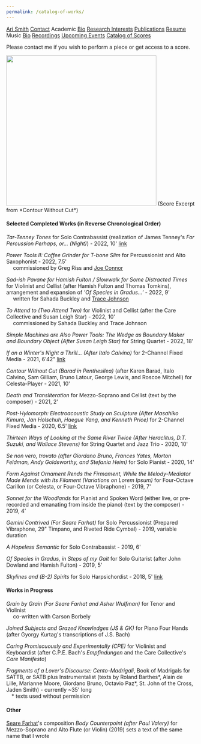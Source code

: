 ```yaml
---
permalink: /catalog-of-works/
---
```


<div class="sidenav">
  <a href="../">Ari Smith</a>
  <a href="../contact">Contact</a>
  <atitle>Academic</atitle>
  <a href="../academic-bio"><asub>Bio</asub></a>
  <a href="../research-interests"><asub>Research Interests</asub></a>
  <a href="../publications"><asub>Publications</asub></a>
  <a href="../Ari Smith Resume as of 2022-02-11.pdf" download><asub>Resume</asub></a>
  <atitle>Music</atitle>
  <a href="../music-bio"><asub>Bio</asub></a>
  <a href="../recordings"><asub>Recordings</asub></a>
  <a href="../upcoming"><asub>Upcoming Events</asub></a>
  <a href="../catalog-of-works"><asub>Catalog of Scores</asub></a>
</div>

Please contact me if you wish to perform a piece or get access to a score.

<img src="../Score Excerpt for Website.png" width="400px" height="auto" style="padding-bottom: 0px; margin-bottom: 0px;">  
(Score Excerpt from *Contour Without Cut*)

#### Selected Completed Works (in Reverse Chronological Order)

*Tar-Tenney Tones* for Solo Contrabassist (realization of James Tenney's *For Percussion Perhaps, or... (Night)*) - 2022, 10' [link](https://soundcloud.com/ari-smith-658926111/tar-tenney-tones-for-solo-contrabassist)

*Power Tools II: Coffee Grinder for T-bone Slim* for Percussionist and Alto Saxophonist - 2022, 7.5' <br />
&emsp; commissioned by Greg Riss and [Joe Connor](http://www.josephconnormusic.com/)

*Sad-ish Pavane for Hamish Fulton / Slowwalk for Some Distracted Times* for Violinist and Cellist (after Hamish Fulton and Thomas Tomkins), arrangement and expansion of *'Of Species in Gradus...'* - 2022, 9' <br />
&emsp; written for Sahada Buckley and [Trace Johnson](http://traceljohnson.com/bio/)

*To Attend to (Two Attend Two)* for Violinist and Cellist (after the Care Collective and Susan Leigh Star) - 2022, 10' <br />
&emsp; commissioned by Sahada Buckley and Trace Johnson

*Simple Machines are Also Power Tools: The Wedge as Boundary Maker and Boundary Object (After Susan Leigh Star)* for String Quartet - 2022, 18'

*If on a Winter's Night a Thrill... (After Italo Calvino)* for 2-Channel Fixed Media - 2021, 6'42" [link](https://soundcloud.com/ari-smith-658926111/sets/if-on-a-summers-night-a-thrill)

*Contour Without Cut (Barad in Penthesilea)* (after Karen Barad, Italo Calvino, Sam Gilliam, Bruno Latour, George Lewis, and Roscoe Mitchell) for Celesta-Player - 2021, 10'

*Death and Transliteration* for Mezzo-Soprano and Cellist (text by the composer) - 2021, 2'

*Post-Hylomorph: Electroacoustic Study on Sculpture (After Masahiko Kimura, Jan Holschuh, Haegue Yang, and Kenneth Price)* for 2-Channel Fixed Media - 2020, 6.5' [link](https://soundcloud.com/ari-smith-658926111/post-hylomorph-electroacoustic-study-on-sculpture-2019)

*Thirteen Ways of Looking at the Same River Twice (After Heraclitus, D.T. Suzuki, and Wallace Stevens)* for String Quartet and Jazz Trio - 2020, 10'

*Se non vero, trovato (after Giordano Bruno, Frances Yates, Morton Feldman, Andy Goldsworthy, and Stefania Heim)* for Solo Pianist - 2020, 14'

*Form Against Ornament Rends the Firmament, While the Melody-Mediator Made Mends with Its Filament (Variations on Lorem Ipsum)* for Four-Octave Carillon (or Celesta, or Four-Octave Vibraphone) - 2019, 7'

*Sonnet for the Woodlands* for Pianist and Spoken Word (either live, or pre-recorded and emanating from inside the piano) (text by the composer) - 2019, 4’

*Gemini Contrived (For Seare Farhat)* for Solo Percussionist (Prepared Vibraphone, 29" Timpano, and Riveted Ride Cymbal) - 2019, variable duration

*A Hopeless Semantic* for Solo Contrabassist - 2019, 6'

*Of Species in Gradus, in Steps of my Gait* for Solo Guitarist (after John Dowland and Hamish Fulton) - 2019, 5'

*Skylines and (B-2) Spirits* for Solo Harpsichordist - 2018, 5' [link](https://soundcloud.com/ari-smith-658926111/skylines-and-b-2-spirits-for-harpsichord)

#### Works in Progress

*Grain by Grain (For Seare Farhat and Asher Wulfman)* for Tenor and Violinist <br />
&emsp; co-written with Carson Borbely

*Joined Subjects and Grazed Knowledges (JS & GK)* for Piano Four Hands (after Gyorgy Kurtag's transcriptions of J.S. Bach)

*Caring Promiscuously and Experimentally (CPE)* for Violinist and Keyboardist (after C.P.E. Bach's *Empfindungen* and the Care Collective's *Care Manifesto*)

*Fragments of a Lover's Discourse: Cento-Madrigali*, Book of Madrigals for SATTB, or SATB plus Instrumentalist (texts by Roland Barthes\*, Alain de Lille, Marianne Moore, Giordano Bruno, Octavio Paz\*, St. John of the Cross, Jaden Smith) - currently ~35' long <br />
&emsp;\* texts used without permission

#### Other

[Seare Farhat](https://searefarhat.com/)'s composition *Body Counterpoint (after Paul Valery)* for Mezzo-Soprano and Alto Flute (or Violin) (2019) sets a text of the same name that I wrote
